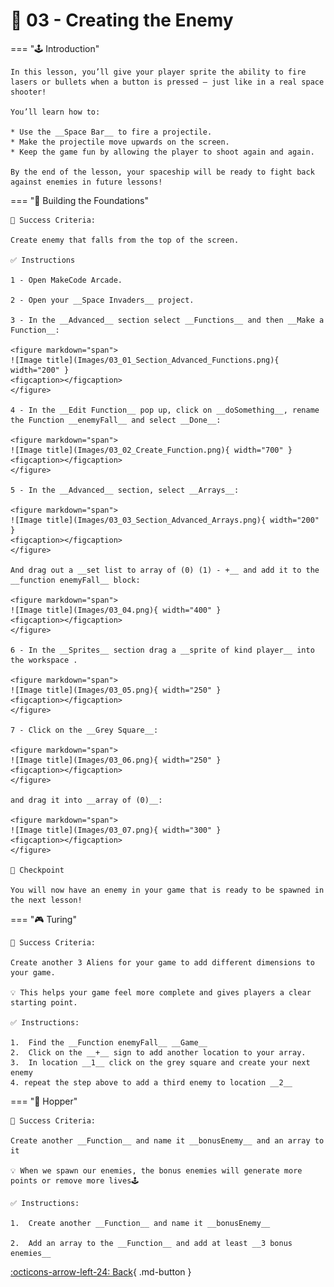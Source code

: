 # 👾 03 - Creating the Enemy

=== "🕹️ Introduction"

    In this lesson, you’ll give your player sprite the ability to fire lasers or bullets when a button is pressed — just like in a real space shooter!

    You’ll learn how to:

	* Use the __Space Bar__ to fire a projectile.
	* Make the projectile move upwards on the screen.
	* Keep the game fun by allowing the player to shoot again and again.

    By the end of the lesson, your spaceship will be ready to fight back against enemies in future lessons!

=== "🧱 Building the Foundations"

    🎯 Success Criteria:

    Create enemy that falls from the top of the screen.

    ✅ Instructions

    1 - Open MakeCode Arcade.

    2 - Open your __Space Invaders__ project.

    3 - In the __Advanced__ section select __Functions__ and then __Make a Function__:

    <figure markdown="span">
    ![Image title](Images/03_01_Section_Advanced_Functions.png){ width="200" }
    <figcaption></figcaption>
    </figure>

    4 - In the __Edit Function__ pop up, click on __doSomething__, rename the Function __enemyFall__ and select __Done__:

    <figure markdown="span">
    ![Image title](Images/03_02_Create_Function.png){ width="700" }
    <figcaption></figcaption>
    </figure>

    5 - In the __Advanced__ section, select __Arrays__:

    <figure markdown="span">
    ![Image title](Images/03_03_Section_Advanced_Arrays.png){ width="200" }
    <figcaption></figcaption>
    </figure>

    And drag out a __set list to array of (0) (1) - +__ and add it to the __function enemyFall__ block:

    <figure markdown="span">
    ![Image title](Images/03_04.png){ width="400" }
    <figcaption></figcaption>
    </figure>

    6 - In the __Sprites__ section drag a __sprite of kind player__ into the workspace . 

    <figure markdown="span">
    ![Image title](Images/03_05.png){ width="250" }
    <figcaption></figcaption>
    </figure>

    7 - Click on the __Grey Square__:

    <figure markdown="span">
    ![Image title](Images/03_06.png){ width="250" }
    <figcaption></figcaption>
    </figure>

    and drag it into __array of (0)__:

    <figure markdown="span">
    ![Image title](Images/03_07.png){ width="300" }
    <figcaption></figcaption>
    </figure>

    🧪 Checkpoint

    You will now have an enemy in your game that is ready to be spawned in the next lesson!

=== "🎮 Turing" 

    🎯 Success Criteria:
    
    Create another 3 Aliens for your game to add different dimensions to your game.

    💡 This helps your game feel more complete and gives players a clear starting point.

    ✅ Instructions:

	1.	Find the __Function enemyFall__ __Game__
	2.	Click on the __+__ sign to add another location to your array.
	3.	In location __1__ click on the grey square and create your next enemy
    4. repeat the step above to add a third enemy to location __2__

=== "👾 Hopper"    

    🎯 Success Criteria: 
    
    Create another __Function__ and name it __bonusEnemy__ and an array to it

    💡 When we spawn our enemies, the bonus enemies will generate more points or remove more lives🕹️

    ✅ Instructions:

    1.	Create another __Function__ and name it __bonusEnemy__ 
    
    2.  Add an array to the __Function__ and add at least __3 bonus enemies__
    
[:octicons-arrow-left-24: Back](lessons.md){ .md-button }
